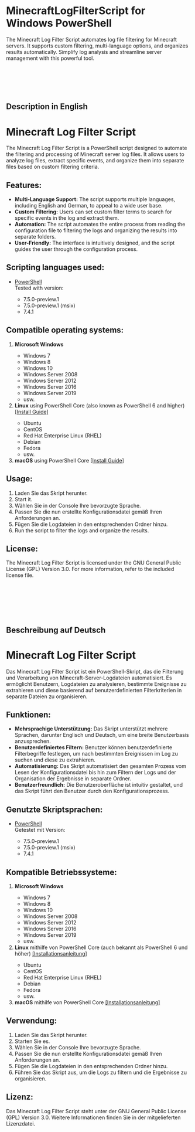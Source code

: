 # MinecraftLogFilterScript for Windows PowerShell
The Minecraft Log Filter Script automates log file filtering for Minecraft servers. It supports custom filtering, multi-language options, and organizes results automatically. Simplify log analysis and streamline server management with this powerful tool.


<br><br><br><br>


## Description in English
<h1>Minecraft Log Filter Script</h1>

<p>The Minecraft Log Filter Script is a PowerShell script designed to automate the filtering and processing of Minecraft server log files. It allows users to analyze log files, extract specific events, and organize them into separate files based on custom filtering criteria.</p>

<h2>Features:</h2>

<ul>
  <li><strong>Multi-Language Support:</strong> The script supports multiple languages, including English and German, to appeal to a wide user base.</li>
  <li><strong>Custom Filtering:</strong> Users can set custom filter terms to search for specific events in the log and extract them.</li>
  <li><strong>Automation:</strong> The script automates the entire process from reading the configuration file to filtering the logs and organizing the results into separate folders.</li>
  <li><strong>User-Friendly:</strong> The interface is intuitively designed, and the script guides the user through the configuration process.</li>
</ul>



<h2>Scripting languages used:</h2>
<ul>
  <li><a href="https://github.com/PowerShell/PowerShell">PowerShell</a></li>
  Tested with version:
    <ul>
      <li>7.5.0-preview.1</li>
      <li>7.5.0-preview.1 (msix)</li>
      <li>7.4.1</li>
    </ul>
</ul>


<h2>Compatible operating systems: </h2>

<ol>
  <li><b>Microsoft Windows</b></li>
    <ul>
      <li>Windows 7</li>
      <li>Windows 8</li>
      <li>Windows 10</li>
      <li>Windows Server 2008</li>
      <li>Windows Server 2012</li>
      <li>Windows Server 2016</li>
      <li>Windows Server 2019</li>
      <li>usw.</li>
    </ul>
  <li><b>Linux</b> using PowerShell Core (also known as PowerShell 6 and higher) <a href="https://learn.microsoft.com/en-us/powershell/scripting/install/installing-powershell-on-linux?view=powershell-7.4">[Install Guide]</a></li>
    <ul>
      <li>Ubuntu</li>
      <li>CentOS</li>
      <li>Red Hat Enterprise Linux (RHEL)</li>
      <li>Debian</li>
      <li>Fedora</li>
      <li>usw.</li>
    </ul>
  <li><b>macOS</b> using PowerShell Core <a href="https://learn.microsoft.com/en-us/powershell/scripting/install/installing-powershell-on-macos?view=powershell-7.4">[Install Guide]</a></li>
</ol>



<h2>Usage:</h2>

<ol>
  <li>Laden Sie das Skript herunter.</li>
  <li>Start it.</li>
  <li>Wählen Sie in der Console Ihre bevorzugte Sprache.</li>
  <li>Passen Sie die nun erstellte Konfigurationsdatei gemäß Ihren Anforderungen an.</li>
  <li>Fügen Sie die Logdateien in den entsprechenden Ordner hinzu.</li>
  <li>Run the script to filter the logs and organize the results.</li>
</ol>

<h2>License:</h2>

<p>The Minecraft Log Filter Script is licensed under the GNU General Public License (GPL) Version 3.0. For more information, refer to the included license file.</p>



<br><br><br><br><br>

## Beschreibung auf Deutsch
<h1>Minecraft Log Filter Script</h1>

<p>Das Minecraft Log Filter Script ist ein PowerShell-Skript, das die Filterung und Verarbeitung von Minecraft-Server-Logdateien automatisiert. Es ermöglicht Benutzern, Logdateien zu analysieren, bestimmte Ereignisse zu extrahieren und diese basierend auf benutzerdefinierten Filterkriterien in separate Dateien zu organisieren.</p>

<h2>Funktionen:</h2>

<ul>
  <li><strong>Mehrsprachige Unterstützung:</strong> Das Skript unterstützt mehrere Sprachen, darunter Englisch und Deutsch, um eine breite Benutzerbasis anzusprechen.</li>
  <li><strong>Benutzerdefiniertes Filtern:</strong> Benutzer können benutzerdefinierte Filterbegriffe festlegen, um nach bestimmten Ereignissen im Log zu suchen und diese zu extrahieren.</li>
  <li><strong>Automatisierung:</strong> Das Skript automatisiert den gesamten Prozess vom Lesen der Konfigurationsdatei bis hin zum Filtern der Logs und der Organisation der Ergebnisse in separate Ordner.</li>
  <li><strong>Benutzerfreundlich:</strong> Die Benutzeroberfläche ist intuitiv gestaltet, und das Skript führt den Benutzer durch den Konfigurationsprozess.</li>
</ul>

<h2>Genutzte Skriptsprachen:</h2>
<ul>
  <li><a href="https://github.com/PowerShell/PowerShell">PowerShell</a></li>
  Getestet mit Version:
    <ul>
      <li>7.5.0-preview.1</li>
      <li>7.5.0-preview.1 (msix)</li>
      <li>7.4.1</li>
    </ul>
</ul>


<h2>Kompatible Betriebssysteme:</h2>

<ol>
  <li><b>Microsoft Windows</b></li>
    <ul>
      <li>Windows 7</li>
      <li>Windows 8</li>
      <li>Windows 10</li>
      <li>Windows Server 2008</li>
      <li>Windows Server 2012</li>
      <li>Windows Server 2016</li>
      <li>Windows Server 2019</li>
      <li>usw.</li>
    </ul>
  <li><b>Linux</b> mithilfe von PowerShell Core (auch bekannt als PowerShell 6 und höher) <a href="https://learn.microsoft.com/de-de/powershell/scripting/install/installing-powershell-on-macos?view=powershell-7.4">[Installationsanleitung]</a></li>
    <ul>
      <li>Ubuntu</li>
      <li>CentOS</li>
      <li>Red Hat Enterprise Linux (RHEL)</li>
      <li>Debian</li>
      <li>Fedora</li>
      <li>usw.</li>
    </ul>
  <li><b>macOS</b> mithilfe von PowerShell Core <a href="https://learn.microsoft.com/de-de/powershell/scripting/install/installing-powershell-on-macos?view=powershell-7.4">[Installationsanleitung]</a></li>
</ol>




<h2>Verwendung:</h2>

<ol>
  <li>Laden Sie das Skript herunter.</li>
  <li>Starten Sie es.</li>
  <li>Wählen Sie in der Console Ihre bevorzugte Sprache.</li>
  <li>Passen Sie die nun erstellte Konfigurationsdatei gemäß Ihren Anforderungen an.</li>
  <li>Fügen Sie die Logdateien in den entsprechenden Ordner hinzu.</li>
  <li>Führen Sie das Skript aus, um die Logs zu filtern und die Ergebnisse zu organisieren.</li>
</ol>

<h2>Lizenz:</h2>

<p>Das Minecraft Log Filter Script steht unter der GNU General Public License (GPL) Version 3.0. Weitere Informationen finden Sie in der mitgelieferten Lizenzdatei.</p>
